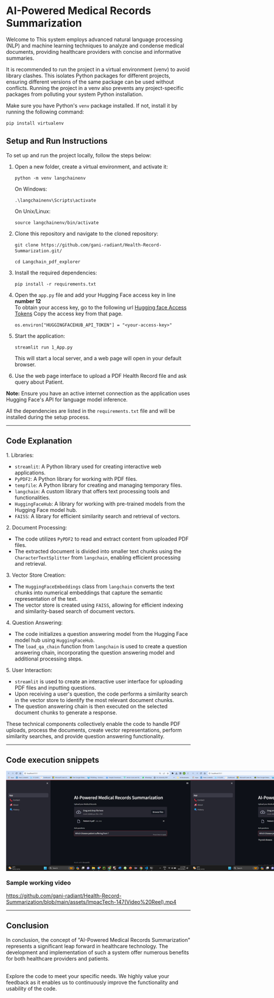 <h1>AI-Powered Medical Records Summarization</h1>

<p>
  Welcome to This system employs advanced natural language processing (NLP) and machine learning techniques to analyze and condense medical documents, providing healthcare providers with concise and informative summaries. 
</p>
<p>It is recommended to run the project in a virtual environment (venv) to avoid library clashes. This isolates Python packages for different projects, ensuring different versions of the same package can be used without conflicts. Running the project in a venv also prevents any project-specific packages from polluting your system Python installation.</p>

<p>Make sure you have Python's <code>venv</code> package installed. If not, install it by running the following command:</p>

<pre><code>pip install virtualenv</code></pre>

<h2>Setup and Run Instructions</h2>

<p>To set up and run the project locally, follow the steps below:</p>

<ol>
  <li>Open a new folder, create a virtual environment, and activate it:</li>

  <pre><code>python -m venv langchainenv</code></pre>

  <p>On Windows:</p>

  <pre><code>.\langchainenv\Scripts\activate</code></pre>

  <p>On Unix/Linux:</p>

  <pre><code>source langchainenv/bin/activate</code></pre>

  <li>Clone this repository and navigate to the cloned repository:</li>

  <pre><code>git clone https://github.com/gani-radiant/Health-Record-Summarization.git/</code></pre>

  <pre><code>cd Langchain_pdf_explorer </code></pre>

  <li>Install the required dependencies:</li>

  <pre><code>pip install -r requirements.txt</code></pre>

  <li>Open the <code>app.py</code> file and add your Hugging Face access key in line <b>number 12</b><br>To obtain your access
    key, go to the following url <a href="https://huggingface.co/settings/tokens">Hugging face Access Tokens</a> Copy
    the access key from that page.</li>

  <pre><code>os.environ["HUGGINGFACEHUB_API_TOKEN"] = "&lt;your-access-key&gt;"</code></pre>

  <li>Start the application:</li>

  <pre><code>streamlit run 1_App.py</code></pre>

  <p>This will start a local server, and a web page will open in your default browser.</p>

  <li>Use the web page interface to upload a PDF Health Record file and ask query about Patient.</li>
</ol>

<p><strong>Note:</strong> Ensure you have an active internet connection as the application uses Hugging Face's API for language model inference.</p>

<p>All the dependencies are listed in the <code>requirements.txt</code> file and will be installed during the setup process.</p>

<hr>
<div>
  <h2>Code Explanation</h2>

<p>1. Libraries:</p>
<ul>
  <li><code>streamlit</code>: A Python library used for creating interactive web applications.</li>
  <li><code>PyPDF2</code>: A Python library for working with PDF files.</li>
  <li><code>tempfile</code>: A Python library for creating and managing temporary files.</li>
  <li><code>langchain</code>: A custom library that offers text processing tools and functionalities.</li>
  <li><code>HuggingFaceHub</code>: A library for working with pre-trained models from the Hugging Face model hub.</li>
  <li><code>FAISS</code>: A library for efficient similarity search and retrieval of vectors.</li>
</ul>

<p>2. Document Processing:</p>
<ul>
  <li>The code utilizes <code>PyPDF2</code> to read and extract content from uploaded PDF files.</li>
  <li>The extracted document is divided into smaller text chunks using the <code>CharacterTextSplitter</code> from <code>langchain</code>, enabling efficient processing and retrieval.</li>
</ul>

<p>3. Vector Store Creation:</p>
<ul>
  <li>The <code>HuggingFaceEmbeddings</code> class from <code>langchain</code> converts the text chunks into numerical embeddings that capture the semantic representation of the text.</li>
  <li>The vector store is created using <code>FAISS</code>, allowing for efficient indexing and similarity-based search of document vectors.</li>
</ul>

<p>4. Question Answering:</p>
<ul>
  <li>The code initializes a question answering model from the Hugging Face model hub using <code>HuggingFaceHub</code>.</li>
  <li>The <code>load_qa_chain</code> function from <code>langchain</code> is used to create a question answering chain, incorporating the question answering model and additional processing steps.</li>
</ul>

<p>5. User Interaction:</p>
<ul>
  <li><code>streamlit</code> is used to create an interactive user interface for uploading PDF files and inputting questions.</li>
  <li>Upon receiving a user's question, the code performs a similarity search in the vector store to identify the most relevant document chunks.</li>
  <li>The question answering chain is then executed on the selected document chunks to generate a response.</li>
</ul>

<p>These technical components collectively enable the code to handle PDF uploads, process the documents, create vector representations, perform similarity searches, and provide question answering functionality.</p>

</div>
<hr>

<h2>Code execution snippets</h2>

<div style="display: flex;">
    <img src="https://github.com/gani-radiant/Health-Record-Summarization/blob/main/assets/1.jpg" alt="Screenshot 1" style="width: 100%;">
    <img src="https://github.com/gani-radiant/Health-Record-Summarization/blob/main/assets/2.jpg" alt="Screenshot 2" style="width: 100%;">
    <img src="https://github.com/gani-radiant/Health-Record-Summarization/blob/main/assets/3.jpg" alt="Screenshot 3" style="width: 100%;">
    <img src="https://github.com/gani-radiant/Health-Record-Summarization/blob/main/assets/4.jpg" alt="Screenshot 4" style="width: 100%;">
    <img src="https://github.com/gani-radiant/Health-Record-Summarization/blob/main/assets/5.jpg" alt="Screenshot 5" style="width: 100%;">
    <img src="https://github.com/gani-radiant/Health-Record-Summarization/blob/main/assets/6.jpg" alt="Screenshot 6" style="width: 100%;">
    <img src="https://github.com/gani-radiant/Health-Record-Summarization/blob/main/assets/7.jpg" alt="Screenshot 7" style="width: 100%;">
    <img src="https://github.com/gani-radiant/Health-Record-Summarization/blob/main/assets/8.jpg" alt="Screenshot 8" style="width: 100%;">
    <img src="https://github.com/gani-radiant/Health-Record-Summarization/blob/main/assets/9.jpg" alt="Screenshot 9" style="width: 100%;">
    <img src="https://github.com/gani-radiant/Health-Record-Summarization/blob/main/assets/10.jpg" alt="Screenshot 10" style="width: 100%;">
  
</div>

<h3>Sample working video</h3>


https://github.com/gani-radiant/Health-Record-Summarization/blob/main/assets/ImpacTech-147(Video%20Reel).mp4





<hr>
<h2>Conclusion</h2>
In conclusion, the concept of "AI-Powered Medical Records Summarization" represents a significant leap forward in healthcare technology. The development and implementation of such a system offer numerous benefits for both healthcare providers and patients. 

<br>
<br>



Explore the code to meet your specific needs. We highly value your feedback as it enables us to continuously improve the functionality and usability of the code.
